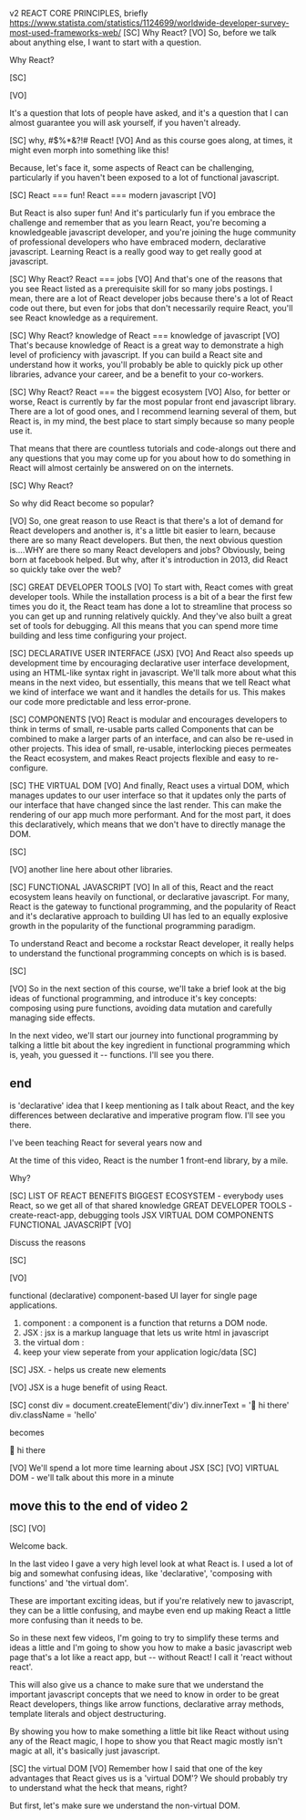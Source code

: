 v2 REACT CORE PRINCIPLES, briefly
https://www.statista.com/statistics/1124699/worldwide-developer-survey-most-used-frameworks-web/
[SC]
Why React?
[VO]
So, before we talk about anything else, I want to start with a question.

Why React?

[SC]

[VO]

It's a question that lots of people have asked, and it's a question that I can almost guarantee you will ask yourself, if you haven't already.

[SC]
why, #$%\*&?!# React!
[VO]
And as this course goes along, at times, it might even morph into something like this!

Because, let's face it, some aspects of React can be challenging, particularly if you haven't been exposed to a lot of functional javascript.

<!-- When that happens, I want you to try to remember the answers to that question that I'm going to give here. -->

[SC]
React === fun!
React === modern javascript
[VO]

But React is also super fun!
And it's particularly fun if you embrace the challenge and remember that as you learn React, you're becoming a knowledgeable javascript developer, and you're joining the huge community of professional developers who have embraced modern, declarative javascript. Learning React is a really good way to get really good at javascript.

[SC]
Why React?
React === jobs
[VO]
And that's one of the reasons that you see React listed as a prerequisite skill for so many jobs postings. I mean, there are a lot of React developer jobs because there's a lot of React code out there, but even for jobs that don't necessarily require React, you'll see React knowledge as a requirement.

[SC]
Why React?
knowledge of React === knowledge of javascript
[VO]
That's because knowledge of React is a great way to demonstrate a high level of proficiency with javascript. If you can build a React site and understand how it works, you'll probably be able to quickly pick up other libraries, advance your career, and be a benefit to your co-workers.

[SC]
Why React?
React === the biggest ecosystem
[VO]
Also, for better or worse, React is currently by far the most popular front end javascript library. There are a lot of good ones, and I recommend learning several of them, but React is, in my mind, the best place to start simply because so many people use it.

That means that there are countless tutorials and code-alongs out there and any questions that you may come up for you about how to do something in React will almost certainly be answered on on the internets.

[SC]
Why React?

So why did React become so popular?

[VO]
So, one great reason to use React is that there's a lot of demand for React developers and another is, it's a little bit easier to learn, because there are so many React developers. But then, the next obvious question is....WHY are there so many React developers and jobs? Obviously, being born at facebook helped. But why, after it's introduction in 2013, did React so quickly take over the web?

<!-- [SC]
(relatively) easy to learn
[VO]
First of all, it's relatively easy to learn, if you know javascript, html and css.  Now, that doesn't mean that it's a piece of cake, and, as I said in the last video, 'knowing' javascript and understanding the type of javascript that react leans on are not exactly the same thing.  But still, part of the reason that  -->

[SC]
GREAT DEVELOPER TOOLS
[VO]
To start with, React comes with great developer tools. While the installation process is a bit of a bear the first few times you do it, the React team has done a lot to streamline that process so you can get up and running relatively quickly. And they've also built a great set of tools for debugging. All this means that you can spend more time building and less time configuring your project.

[SC]
DECLARATIVE USER INTERFACE (JSX)
[VO]
And React also speeds up development time by encouraging declarative user interface development, using an HTML-like syntax right in javascript. We'll talk more about what this means in the next video, but essentially, this means that we tell React what we kind of interface we want and it handles the details for us. This makes our code more predictable and less error-prone.

[SC]
COMPONENTS
[VO]
React is modular and encourages developers to think in terms of small, re-usable parts called Components that can be combined to make a larger parts of an interface, and can also be re-used in other projects. This idea of small, re-usable, interlocking pieces permeates the React ecosystem, and makes React projects flexible and easy to re-configure.

<!-- [SC]
ONE WAY DATA FLOW
[VO]
Now this next one might not make too much sense until we look at functional programming in the next videos, but....one key advantage that React offers is one way data flow.

In React, data flows through components in a single direction: parent or 'container' components can update their child components, but the children can't update their parents.

And, though you may not immediately see how this would be a good thing....think about howif you have kids, or know anyone who does, I think you can easily see how, again, this makes our code less error-prone. -->

[SC]
THE VIRTUAL DOM
[VO]
And finally, React uses a virtual DOM, which manages updates to our user interface so that it updates only the parts of our interface that have changed since the last render. This can make the rendering of our app much more performant. And for the most part, it does this declaratively, which means that we don't have to directly manage the DOM.

[SC]

[VO]
another line here about other libraries.

[SC]
FUNCTIONAL JAVASCRIPT
[VO]
In all of this, React and the react ecosystem leans heavily on functional, or declarative javascript. For many, React is the gateway to functional programming, and the popularity of React and it's declarative approach to building UI has led to an equally explosive growth in the popularity of the functional programming paradigm.

To understand React and become a rockstar React developer, it really helps to understand the functional programming concepts on which is is based.

[SC]

[VO]
So in the next section of this course, we'll take a brief look at the big ideas of functional programming, and introduce it's key concepts: composing using pure functions, avoiding data mutation and carefully managing side effects.

In the next video, we'll start our journey into functional programming by talking a little bit about the key ingredient in functional programming which is, yeah, you guessed it -- functions. I'll see you there.

## end

is 'declarative' idea that I keep mentioning as I talk about React, and the key differences between declarative and imperative program flow. I'll see you there.

I've been teaching React for several years now and

At the time of this video, React is the number 1 front-end library, by a mile.

Why?

[SC]
LIST OF REACT BENEFITS
BIGGEST ECOSYSTEM - everybody uses React, so we get all of that shared knowledge
GREAT DEVELOPER TOOLS - create-react-app, debugging tools
JSX
VIRTUAL DOM
COMPONENTS
FUNCTIONAL JAVASCRIPT
[VO]

Discuss the reasons

[SC]

[VO]

functional (declarative) component-based UI layer for single page applications.

1. component : a component is a function that returns a DOM node.
2. JSX : jsx is a markup language that lets us write html in javascript
3. the virtual dom :
4. keep your view seperate from your application logic/data
   [SC]

[SC]
JSX. - helps us create new elements

[VO]
JSX is a huge benefit of using React.

[SC]
const div = document.createElement('div')
div.innerText = '👋 hi there'
div.className = 'hello'

becomes

<div className='hello'>👋 hi there</div>

[VO]
We'll spend a lot more time learning about JSX
[SC]
[VO]
VIRTUAL DOM - we'll talk about this more in a minute

## move this to the end of video 2

[SC]
[VO]

Welcome back.

In the last video I gave a very high level look at what React is. I used a lot of big and somewhat confusing ideas, like 'declarative', 'composing with functions' and 'the virtual dom'.

These are important exciting ideas, but if you're relatively new to javascript, they can be a little confusing, and maybe even end up making React a little more confusing than it needs to be.

So in these next few videos, I'm going to try to simplify these terms and ideas a little and I'm going to show you how to make a basic javascript web page that's a lot like a react app, but -- without React! I call it 'react without react'.

This will also give us a chance to make sure that we understand the important javascript concepts that we need to know in order to be great React developers, things like arrow functions, declarative array methods, template literals and object destructuring.

By showing you how to make something a little bit like React without using any of the React magic, I hope to show you that React magic mostly isn't magic at all, it's basically just javascript.

[SC]
the virtual DOM
[VO]
Remember how I said that one of the key advantages that React gives us is a 'virtual DOM'? We should probably try to understand what the heck that means, right?

But first, let's make sure we understand the non-virtual DOM.
